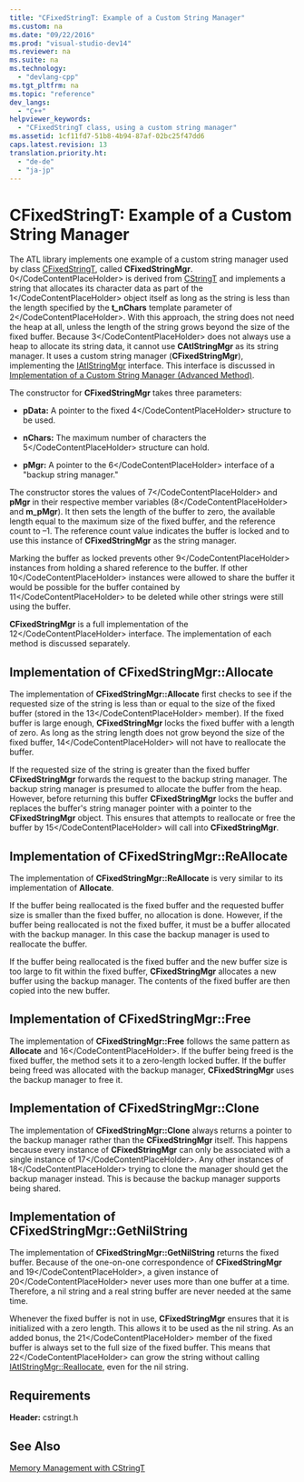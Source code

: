 ```yaml
---
title: "CFixedStringT: Example of a Custom String Manager"
ms.custom: na
ms.date: "09/22/2016"
ms.prod: "visual-studio-dev14"
ms.reviewer: na
ms.suite: na
ms.technology: 
  - "devlang-cpp"
ms.tgt_pltfrm: na
ms.topic: "reference"
dev_langs: 
  - "C++"
helpviewer_keywords: 
  - "CFixedStringT class, using a custom string manager"
ms.assetid: 1cf11fd7-51b8-4b94-87af-02bc25f47dd6
caps.latest.revision: 13
translation.priority.ht: 
  - "de-de"
  - "ja-jp"
---
```

# CFixedStringT: Example of a Custom String Manager
The ATL library implements one example of a custom string manager used by class [CFixedStringT](../vs140/cfixedstringt-class.md), called **CFixedStringMgr**. <CodeContentPlaceHolder>0\</CodeContentPlaceHolder> is derived from [CStringT](../vs140/cstringt-class.md) and implements a string that allocates its character data as part of the <CodeContentPlaceHolder>1\</CodeContentPlaceHolder> object itself as long as the string is less than the length specified by the **t_nChars** template parameter of <CodeContentPlaceHolder>2\</CodeContentPlaceHolder>. With this approach, the string does not need the heap at all, unless the length of the string grows beyond the size of the fixed buffer. Because <CodeContentPlaceHolder>3\</CodeContentPlaceHolder> does not always use a heap to allocate its string data, it cannot use **CAtlStringMgr** as its string manager. It uses a custom string manager (**CFixedStringMgr**), implementing the [IAtlStringMgr](../vs140/iatlstringmgr-class.md) interface. This interface is discussed in [Implementation of a Custom String Manager (Advanced Method)](../vs140/implementation-of-a-custom-string-manager--advanced-method-.md).  
  
 The constructor for **CFixedStringMgr** takes three parameters:  
  
-   **pData:** A pointer to the fixed <CodeContentPlaceHolder>4\</CodeContentPlaceHolder> structure to be used.  
  
-   **nChars:** The maximum number of characters the <CodeContentPlaceHolder>5\</CodeContentPlaceHolder> structure can hold.  
  
-   **pMgr:** A pointer to the <CodeContentPlaceHolder>6\</CodeContentPlaceHolder> interface of a "backup string manager."  
  
 The constructor stores the values of <CodeContentPlaceHolder>7\</CodeContentPlaceHolder> and **pMgr** in their respective member variables (<CodeContentPlaceHolder>8\</CodeContentPlaceHolder> and **m_pMgr**). It then sets the length of the buffer to zero, the available length equal to the maximum size of the fixed buffer, and the reference count to –1. The reference count value indicates the buffer is locked and to use this instance of **CFixedStringMgr** as the string manager.  
  
 Marking the buffer as locked prevents other <CodeContentPlaceHolder>9\</CodeContentPlaceHolder> instances from holding a shared reference to the buffer. If other <CodeContentPlaceHolder>10\</CodeContentPlaceHolder> instances were allowed to share the buffer it would be possible for the buffer contained by <CodeContentPlaceHolder>11\</CodeContentPlaceHolder> to be deleted while other strings were still using the buffer.  
  
 **CFixedStringMgr** is a full implementation of the <CodeContentPlaceHolder>12\</CodeContentPlaceHolder> interface. The implementation of each method is discussed separately.  
  
## Implementation of CFixedStringMgr::Allocate  
 The implementation of **CFixedStringMgr::Allocate** first checks to see if the requested size of the string is less than or equal to the size of the fixed buffer (stored in the <CodeContentPlaceHolder>13\</CodeContentPlaceHolder> member). If the fixed buffer is large enough, **CFixedStringMgr** locks the fixed buffer with a length of zero. As long as the string length does not grow beyond the size of the fixed buffer, <CodeContentPlaceHolder>14\</CodeContentPlaceHolder> will not have to reallocate the buffer.  
  
 If the requested size of the string is greater than the fixed buffer **CFixedStringMgr** forwards the request to the backup string manager. The backup string manager is presumed to allocate the buffer from the heap. However, before returning this buffer **CFixedStringMgr** locks the buffer and replaces the buffer's string manager pointer with a pointer to the **CFixedStringMgr** object. This ensures that attempts to reallocate or free the buffer by <CodeContentPlaceHolder>15\</CodeContentPlaceHolder> will call into **CFixedStringMgr**.  
  
## Implementation of CFixedStringMgr::ReAllocate  
 The implementation of **CFixedStringMgr::ReAllocate** is very similar to its implementation of **Allocate**.  
  
 If the buffer being reallocated is the fixed buffer and the requested buffer size is smaller than the fixed buffer, no allocation is done. However, if the buffer being reallocated is not the fixed buffer, it must be a buffer allocated with the backup manager. In this case the backup manager is used to reallocate the buffer.  
  
 If the buffer being reallocated is the fixed buffer and the new buffer size is too large to fit within the fixed buffer, **CFixedStringMgr** allocates a new buffer using the backup manager. The contents of the fixed buffer are then copied into the new buffer.  
  
## Implementation of CFixedStringMgr::Free  
 The implementation of **CFixedStringMgr::Free** follows the same pattern as **Allocate** and <CodeContentPlaceHolder>16\</CodeContentPlaceHolder>. If the buffer being freed is the fixed buffer, the method sets it to a zero-length locked buffer. If the buffer being freed was allocated with the backup manager, **CFixedStringMgr** uses the backup manager to free it.  
  
## Implementation of CFixedStringMgr::Clone  
 The implementation of **CFixedStringMgr::Clone** always returns a pointer to the backup manager rather than the **CFixedStringMgr** itself. This happens because every instance of **CFixedStringMgr** can only be associated with a single instance of <CodeContentPlaceHolder>17\</CodeContentPlaceHolder>. Any other instances of <CodeContentPlaceHolder>18\</CodeContentPlaceHolder> trying to clone the manager should get the backup manager instead. This is because the backup manager supports being shared.  
  
## Implementation of CFixedStringMgr::GetNilString  
 The implementation of **CFixedStringMgr::GetNilString** returns the fixed buffer. Because of the one-on-one correspondence of **CFixedStringMgr** and <CodeContentPlaceHolder>19\</CodeContentPlaceHolder>, a given instance of <CodeContentPlaceHolder>20\</CodeContentPlaceHolder> never uses more than one buffer at a time. Therefore, a nil string and a real string buffer are never needed at the same time.  
  
 Whenever the fixed buffer is not in use, **CFixedStringMgr** ensures that it is initialized with a zero length. This allows it to be used as the nil string. As an added bonus, the <CodeContentPlaceHolder>21\</CodeContentPlaceHolder> member of the fixed buffer is always set to the full size of the fixed buffer. This means that <CodeContentPlaceHolder>22\</CodeContentPlaceHolder> can grow the string without calling [IAtlStringMgr::Reallocate](../vs140/iatlstringmgr--reallocate.md), even for the nil string.  
  
## Requirements  
 **Header:** cstringt.h  
  
## See Also  
 [Memory Management with CStringT](../vs140/memory-management-with-cstringt.md)